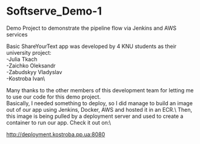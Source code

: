 # Softserve_Demo-1
Demo Project to demonstrate the pipeline flow via Jenkins and AWS services


Basic ShareYourText app was developed by 4 KNU students as their university project:\
-Julia Tkach\
-Zaichko Oleksandr\
-Zabudskyy Vladyslav\
-Kostroba Ivan\

Many thanks to the other members of this development team for letting me to use our code for this demo project.\
Basically, I needed something to deploy, so I did manage to build an image out of our app using Jenkins, Docker, AWS and hosted it in an ECR.\ 
Then, this image is being pulled by a deployment server and used to create a container to run our app. Check it out on:\\

http://deployment.kostroba.pp.ua:8080 
